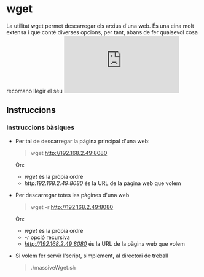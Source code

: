 # wget

La utilitat wget permet descarregar els arxius d'una web. És una eina molt extensa i que conté diverses opcions, per tant, abans de fer qualsevol cosa recomano llegir el seu ![manual](https://www.gnu.org/software/wget/manual/wget.html)

## Instruccions

### Instruccions bàsiques

* Per tal de descarregar la pàgina principal d'una web:

  > wget http://192.168.2.49:8080

  On:
    * *wget* és la pròpia ordre
    * *http:192.168.2.49:8080* és la URL de la pàgina web que volem
    
* Per descarregar totes les pàgines d'una web

  > wget -r http://192.168.2.49:8080
  
  On:
    * *wget* és la pròpia ordre
    * *-r* opció recursiva
    * *http://192.168.2.49:8080* és la URL de la pàgina web que volem

* Si volem fer servir l'script, simplement, al directori de treball

  > ./massiveWget.sh 
  
  

